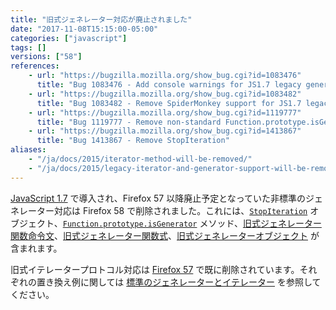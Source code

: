 ```yaml
---
title: "旧式ジェネレーター対応が廃止されました"
date: "2017-11-08T15:15:00-05:00"
categories: ["javascript"]
tags: []
versions: ["58"]
references:
    - url: "https://bugzilla.mozilla.org/show_bug.cgi?id=1083476"
      title: "Bug 1083476 - Add console warnings for JS1.7 legacy generators"
    - url: "https://bugzilla.mozilla.org/show_bug.cgi?id=1083482"
      title: "Bug 1083482 - Remove SpiderMonkey support for JS1.7 legacy generators"
    - url: "https://bugzilla.mozilla.org/show_bug.cgi?id=1119777"
      title: "Bug 1119777 - Remove non-standard Function.prototype.isGenerator"
    - url: "https://bugzilla.mozilla.org/show_bug.cgi?id=1413867"
      title: "Bug 1413867 - Remove StopIteration"
aliases:
    - "/ja/docs/2015/iterator-method-will-be-removed/"
    - "/ja/docs/2015/legacy-iterator-and-generator-support-will-be-removed/"
---
```

[JavaScript 1.7](https://developer.mozilla.org/docs/Web/JavaScript/New_in_JavaScript/1.7) で導入され、Firefox 57 以降廃止予定となっていた非標準のジェネレーター対応は Firefox 58 で削除されました。これには、[`StopIteration`](https://developer.mozilla.org/docs/Web/JavaScript/Reference/Global_Objects/StopIteration) オブジェクト、[`Function.prototype.isGenerator`](https://developer.mozilla.org/docs/Web/JavaScript/Reference/Global_Objects/Function/isGenerator) メソッド、[旧式ジェネレーター関数命令文](https://developer.mozilla.org/docs/Web/JavaScript/Reference/Statements/Legacy_generator_function)、[旧式ジェネレーター関数式](https://developer.mozilla.org/docs/Web/JavaScript/Reference/Operators/Legacy_generator_function)、[旧式ジェネレーターオブジェクト](https://developer.mozilla.org/docs/Web/JavaScript/Reference/Global_Objects/Generator#Legacy_generator_objects) が含まれます。

旧式イテレータープロトコル対応は [Firefox 57](https://www.fxsitecompat.dev/ja/docs/2017/legacy-iterator-protocol-has-been-removed/) で既に削除されています。それぞれの置き換え例に関しては [標準のジェネレーターとイテレーター](https://developer.mozilla.org/docs/Web/JavaScript/Guide/Iterators_and_Generators) を参照してください。
